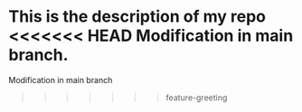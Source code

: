 This is the description of my repo
<<<<<<< HEAD
Modification in main branch.
=======
Modification in main branch
>>>>>>> feature-greeting
